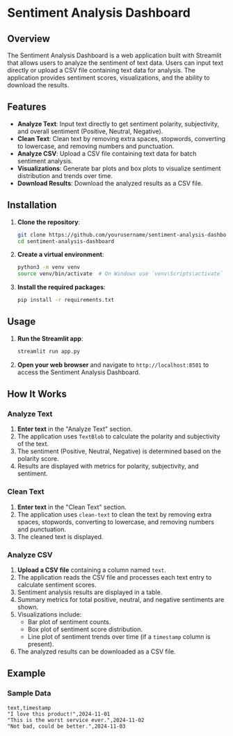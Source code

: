 # Sentiment Analysis Dashboard

## Overview

The Sentiment Analysis Dashboard is a web application built with Streamlit that allows users to analyze the sentiment of text data. Users can input text directly or upload a CSV file containing text data for analysis. The application provides sentiment scores, visualizations, and the ability to download the results.

## Features

- **Analyze Text**: Input text directly to get sentiment polarity, subjectivity, and overall sentiment (Positive, Neutral, Negative).
- **Clean Text**: Clean text by removing extra spaces, stopwords, converting to lowercase, and removing numbers and punctuation.
- **Analyze CSV**: Upload a CSV file containing text data for batch sentiment analysis.
- **Visualizations**: Generate bar plots and box plots to visualize sentiment distribution and trends over time.
- **Download Results**: Download the analyzed results as a CSV file.

## Installation

1. **Clone the repository**:
    ```bash
    git clone https://github.com/yourusername/sentiment-analysis-dashboard.git
    cd sentiment-analysis-dashboard
    ```

2. **Create a virtual environment**:
    ```bash
    python3 -m venv venv
    source venv/bin/activate  # On Windows use `venv\Scripts\activate`
    ```

3. **Install the required packages**:
    ```bash
    pip install -r requirements.txt
    ```

## Usage

1. **Run the Streamlit app**:
    ```bash
    streamlit run app.py
    ```

2. **Open your web browser** and navigate to `http://localhost:8501` to access the Sentiment Analysis Dashboard.

## How It Works

### Analyze Text

1. **Enter text** in the "Analyze Text" section.
2. The application uses `TextBlob` to calculate the polarity and subjectivity of the text.
3. The sentiment (Positive, Neutral, Negative) is determined based on the polarity score.
4. Results are displayed with metrics for polarity, subjectivity, and sentiment.

### Clean Text

1. **Enter text** in the "Clean Text" section.
2. The application uses `clean-text` to clean the text by removing extra spaces, stopwords, converting to lowercase, and removing numbers and punctuation.
3. The cleaned text is displayed.

### Analyze CSV

1. **Upload a CSV file** containing a column named `text`.
2. The application reads the CSV file and processes each text entry to calculate sentiment scores.
3. Sentiment analysis results are displayed in a table.
4. Summary metrics for total positive, neutral, and negative sentiments are shown.
5. Visualizations include:
    - Bar plot of sentiment counts.
    - Box plot of sentiment score distribution.
    - Line plot of sentiment trends over time (if a `timestamp` column is present).
6. The analyzed results can be downloaded as a CSV file.

## Example

### Sample Data

```csv
text,timestamp
"I love this product!",2024-11-01
"This is the worst service ever.",2024-11-02
"Not bad, could be better.",2024-11-03